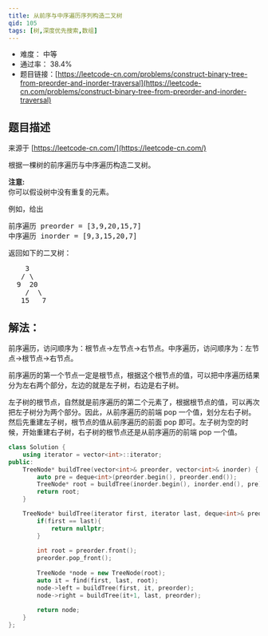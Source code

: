 ```yaml
---
title: 从前序与中序遍历序列构造二叉树
qid: 105
tags: [树,深度优先搜索,数组]
---
```



- 难度： 中等
- 通过率： 38.4%
- 题目链接：[https://leetcode-cn.com/problems/construct-binary-tree-from-preorder-and-inorder-traversal](https://leetcode-cn.com/problems/construct-binary-tree-from-preorder-and-inorder-traversal)


## 题目描述

来源于 [https://leetcode-cn.com/](https://leetcode-cn.com/)

<p>根据一棵树的前序遍历与中序遍历构造二叉树。</p>

<p><strong>注意:</strong><br>
你可以假设树中没有重复的元素。</p>

<p>例如，给出</p>

<pre>前序遍历 preorder =&nbsp;[3,9,20,15,7]
中序遍历 inorder = [9,3,15,20,7]</pre>

<p>返回如下的二叉树：</p>

<pre>    3
   / \
  9  20
    /  \
   15   7</pre>


## 解法：

前序遍历，访问顺序为：根节点->左节点->右节点。中序遍历，访问顺序为：左节点->根节点->右节点。

前序遍历的第一个节点一定是根节点，根据这个根节点的值，可以把中序遍历结果分为左右两个部分，左边的就是左子树，右边是右子树。

左子树的根节点，自然就是前序遍历的第二个元素了，根据根节点的值，可以再次把左子树分为两个部分。因此，从前序遍历的前端 pop 一个值，划分左右子树。然后先重建左子树，根节点的值从前序遍历的前面 pop 即可。左子树为空的时候，开始重建右子树，右子树的根节点还是从前序遍历的前端 pop 一个值。

```cpp
class Solution {
    using iterator = vector<int>::iterator;
public:
    TreeNode* buildTree(vector<int>& preorder, vector<int>& inorder) {
        auto pre = deque<int>(preorder.begin(), preorder.end());
        TreeNode* root = buildTree(inorder.begin(), inorder.end(), pre);
        return root;
    }

    TreeNode* buildTree(iterator first, iterator last, deque<int>& preorder) {
        if(first == last){
            return nullptr;
        }
        
        int root = preorder.front();
        preorder.pop_front();
        
        TreeNode *node = new TreeNode(root); 
        auto it = find(first, last, root);
        node->left = buildTree(first, it, preorder);
        node->right = buildTree(it+1, last, preorder);
        
        return node;
    }
};
```